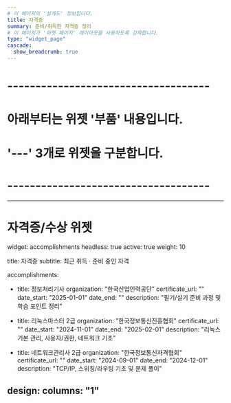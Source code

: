 ```yaml
---
# 이 페이지의 '설계도' 정보입니다.
title: 자격증
summary: 준비/취득한 자격증 정리
# 이 페이지가 '위젯 페이지' 레이아웃을 사용하도록 강제합니다.
type: "widget_page" 
cascade:
  show_breadcrumb: true
---
```


# ------------------------------------
# 아래부터는 위젯 '부품' 내용입니다.
# '---' 3개로 위젯을 구분합니다.
# ------------------------------------

---
# 자격증/수상 위젯
widget: accomplishments
headless: true
active: true
weight: 10

title: 자격증
subtitle: 최근 취득 · 준비 중인 자격

accomplishments:
  - title: 정보처리기사
    organization: "한국산업인력공단"
    certificate_url: ""
    date_start: "2025-01-01"
    date_end: ""
    description: "필기/실기 준비 과정 및 학습 포인트 정리"

  - title: 리눅스마스터 2급
    organization: "한국정보통신진흥협회"
    certificate_url: ""
    date_start: "2024-11-01"
    date_end: "2025-02-01"
    description: "리눅스 기본 관리, 사용자/권한, 네트워크 기초"

  - title: 네트워크관리사 2급
    organization: "한국정보통신자격협회"
    certificate_url: ""
    date_start: "2024-09-01"
    date_end: "2024-12-01"
    description: "TCP/IP, 스위칭/라우팅 기초 및 문제 풀이"

design:
  columns: "1"
---
